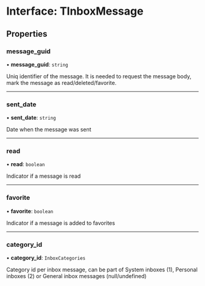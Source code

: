 # Interface: TInboxMessage

## Properties

### message\_guid

• **message\_guid**: `string`

Uniq identifier of the message. It is needed to request the message body, mark the message as read/deleted/favorite.

___

### sent\_date

• **sent\_date**: `string`

Date when the message was sent

___

### read

• **read**: `boolean`

Indicator if a message is read

___

### favorite

• **favorite**: `boolean`

Indicator if a message is added to favorites

___

### category_id

• **category_id**: `InboxCategories`

Category id per inbox message, can be part of System inboxes (1), Personal inboxes (2) or General inbox messages (null/undefined)
